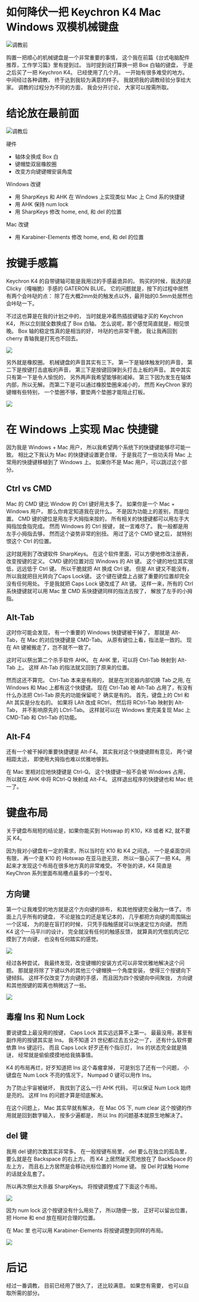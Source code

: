# 如何降伏一把 Keychron K4 Mac Windows 双模机械键盘

![调教前](2021-11-12-23-34-43.png)

购置一把顺心的机械键盘是一个非常重要的事情，
这个我在前篇《台式电脑配件推荐，工作学习篇》里有提到过。
当时提到说打算换一把 Box 白轴的键盘，
于是之后买了一把 Keychron K4。
已经使用了几个月。
一开始有很多难受的地方。
中间经过各种调教，
终于达到我较为满意的样子。
我就把我的调教经验分享给大家。
调教的过程分为不同的方面，
我会分开讨论，
大家可以按需所取。

# 结论放在最前面

![调教后](2021-11-12-23-46-37.png)

硬件
- 轴体全换成 Box 白
- 键帽垫双层橡胶圈
- 改变方向键键帽安装角度

Windows 改键
- 用 SharpKeys 和 AHK 在 Windows 上实现类似 Mac 上 Cmd 系的快捷键
- 用 AHK 保持 num lock
- 用 SharpKeys 修改 home, end, 和 del 的位置

Mac 改键
- 用 Karabiner-Elements 修改 home, end, 和 del 的位置

# 按键手感篇

Keychron K4 的自带键轴可能是我用过的手感最诡异的。
购买的时候，我选的是 Clicky（嘎嘣脆）手感的 GATERON BLUE。
它的问题就是，按下的过程中居然有两个会咔哒的点：
除了在大概2mm处的触发点以外，最开始的0.5mm处居然也会咔哒一下。

不过这也算是在我的计划之中的，
当时就是冲着热插拔键轴才买的 Keychron K4，
所以立刻就全数换成了 Box 白轴。
怎么说呢，那个感觉简直就是，相见恨晚。
Box 轴的稳定性真的是相当的好，
咔哒的也非常干脆，
我让我再回到 cherry 青轴我是打死也不回去。

![](2021-11-12-23-24-06.png)

另外就是橡胶圈。
机械键盘的声音其实有三下。
第一下是轴体触发时的声音，
第二下是按键打击底板的声音，
第三下是按键回弹到头打击上板的声音。
其中其实只有第一下是令人愉悦的，
另外两声我希望能够削减掉。
第三下因为发生在轴体内部，所以无解。
而第二下是可以通过橡胶垫圈来减小的，
然而 KeyChron 家的键帽有些特别，
一个垫圈不够，要垫两个垫圈才能阻止打板。

![](2021-11-12-23-23-06.png)

# 在 Windows 上实现 Mac 快捷键

因为我是 Windows + Mac 用户，
所以我希望两个系统下的快捷键能够尽可能一致。
相比之下我认为 Mac 的快捷键设置更合理，
于是我花了一些功夫将 Mac 上常用的快捷键移植到了 Windows 上。
如果你不是 Mac 用户，可以跳过这个部分。

## Ctrl vs CMD

Mac 的 CMD 键比 Window 的 Ctrl 键好用太多了。
如果你是一个 Mac + Windows 用户，
那么你肯定知道我在说什么。
不是因为功能上的差别，而是位置。
CMD 键的键位是用左手大拇指来按的，
所有相关的快捷键都可以用左手大拇指加食指完成。
然而 Windows 的 Ctrl 按键，
就一言难尽了。
我一般都是用左手小拇指去够，
然而这个姿势非常的别扭。
用过了这个 CMD 键之后，
就特别恨这个 Ctrl 的位置。

这时就用到了改键软件 SharpKeys。
在这个软件里面，可以方便地修改注册表，改变按键的定义。
CMD 键的位置对应 Windows 的 Alt 键。
这个键的地位其实很低，远远低于 Ctrl 键。
所以干脆就把 Alt 换成 Ctrl 键。
但是 Alt 键又不能没有，
所以我就把目光转向了Caps Lock键。
这个键在键盘上占据了重要的位置却完全没有任何用处。
于是我就把 Caps Lock 键改成了 Alt 键。
这样一来，所有的 Ctrl 系快捷键就可以用 Mac 里 CMD 系快捷键同样的指法去按了，
解放了左手的小拇指。

## Alt-Tab

这时你可能会发现，
有一个重要的 Windows 快捷键被干掉了，
那就是 Alt-Tab，在 Mac 的对应快捷键是 CMD-Tab。
从原有键位上看，指法是一致的。
现在 Alt 键被搬走了，岂不就不一致了。

这时可以祭出第二个杀手软件 AHK。
在 AHK 里，可以将 Ctrl-Tab 映射到 Alt-Tab 上。
这样 Alt-Tab 的指法就又回到了原来的位置。

然而这还不算完。
Ctrl-Tab 本来是有用的，
就是在浏览器内部切换 Tab 之用,
在 Windows 和 Mac 上都有这个快捷键。
现在 Ctrl-Tab 被 Alt-Tab 占用了，有没有什么办法把 Ctrl-Tab 原先的功能保留呢？
确实是有的。
首先，键盘上的 Ctrl 和 Alt 其实是分左右的。
如果将 LAlt 改成 RCtrl，
然后将 RCtrl-Tab 映射到 Alt-Tab，
并不影响原先的 LCtrl-Tab。
这样就可以在 Windows 里完美复现 Mac 上 CMD-Tab 和 Ctrl-Tab 的功能。

## Alt-F4

还有一个被干掉的重要快捷键是 Alt-F4。
其实我对这个快捷键颇有意见，
两个键相距太远，
即使用大拇指也难以优雅地够到。

在 Mac 里相对应地快捷键是 Ctrl-Q。
这个快捷键一般不会被 Windows 占用，
所以就在 AHK 中将 RCtrl-Q 映射成 Alt-F4。
这样退出程序的快捷键也和 Mac 统一了。

# 键盘布局

关于键盘布局短的结论是，如果你能买到 Hotswap 的 K10，K8 或者 K2, 就不要买 K4。

因为我对小键盘有一定的需求，所以当时在 K10 和 K4 之间选，
一个是桌面空间有限，
再一个是 K10 的 Hotswap 在亚马逊无货，
所以一狠心买了一把 K4。
用起来才发现这个布局在很多地方真的非常难受。
不夸张的讲，K4 简直是 KeyChron 系列里面布局槽点最多的一个型号。

## 方向键
第一个让我难受的地方就是这个方向键的排布，
和其他按键完全融为一体了。
市面上几乎所有的键盘，
不论是独立的还是笔记本的，
几乎都把方向键的周围隔出一个区域，
为的是在盲打的时候，
只凭手指触感就可以快速定位方向键。
然而 K4 这个一马平川的设计，
完全就没有任何的触感反馈，
就算真的凭借肌肉记忆摸到了方向键，
也没有任何踏实的感觉。

![](2021-11-12-23-12-41.png)

经过各种尝试，
我最终发现，改变键帽的安装方式可以非常优雅地解决这个问题。
那就是将除了下键以外的其他三个键帽换一个角度安装，
使得三个按键向下键倾斜。
这样不仅改变了方向键的手感，
而且因为四个按键向中间聚拢，
方向键和其他按键的距离也稍微远了一些。

![](2021-11-12-23-17-53.png)

## 毒瘤 Ins 和 Num Lock
要说键盘上最没用的按键，
Caps Lock 其实远远算不上第一。
最最没用，甚至有副作用的按键其实是 Ins。
我不知道 21 世纪都过去五分之一了，
还有什么软件要依靠 Ins 键运行。
而且 Caps Lock 好歹还有个指示灯，
Ins 的状态完全就是猜谜，
经常就是偷偷摸摸地给我搞事情。

K4 的布局再烂，好歹知道把 Ins 这个毒瘤拿掉，
可是别忘了还有一个问题，
小键盘在 Num Lock 不亮的情况下，
Numpad 0 键可以用作 Ins。

为了防止宇宙被破坏，
我找到了这么一行 AHK 代码，
可以保证 Num Lock 始终是亮的。
这样 Ins 的问题才算是彻底解决。

在这个问题上，
Mac 其实早就有解决，
在 Mac OS 下, num clear 这个按键的作用就是回到数字输入，
按多少遍都是，
所以 Ins 的问题基本就原生地解决了。

## del 键
我用 del 键的次数其实非常多。
在一般按键布局里，
del 要么在独立的孤岛里，
要么就是在 Backspace 的右上方。
而 K4 上居然破天荒地放在了 BackSpace 的左上方，
而且右上方居然是会移动光标位置的 Home 键。
按 Del 时误触 Home 的话就全乱套了。

所以再次祭出大杀器 SharpKeys。
将按键调整成了下面这个布局。

![](2021-11-12-23-18-39.png)

因为 num lock 这个按键没有什么用处了，
所以随便一放，
正好可以留出位置，
把 Home 和 end 放在相对合理的位置。

在 Mac 里 也可以用 Karabiner-Elements 将按键调整到同样的布局。

![](2021-11-12-23-06-47.png)

# 后记
经过一番调教，
目前已经用了很久了，
还比较满意。
如果您有需要，
也可以自取所需的部分。